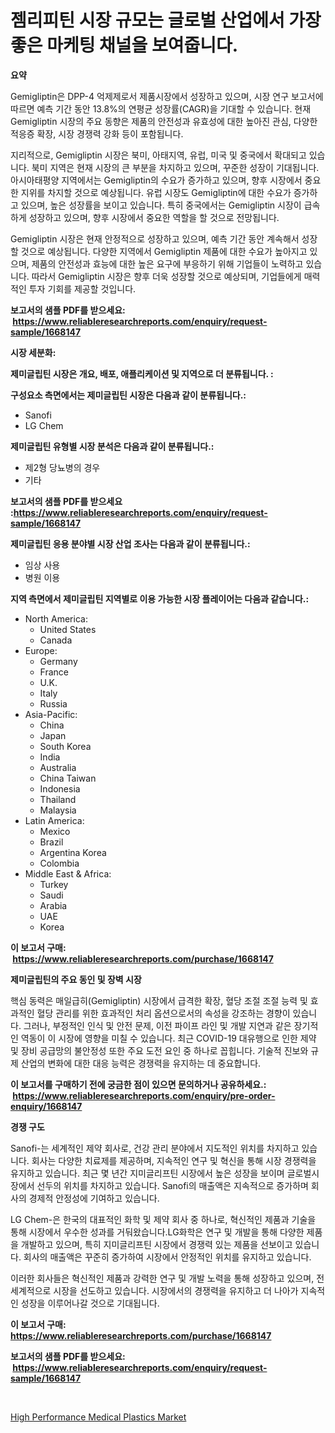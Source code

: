 <p><h1>젬리피틴 시장 규모는 글로벌 산업에서 가장 좋은 마케팅 채널을 보여줍니다.</h1></p><p><strong>요약</strong></p>
<p><p>Gemigliptin은 DPP-4 억제제로서 제품시장에서 성장하고 있으며, 시장 연구 보고서에 따르면 예측 기간 동안 13.8%의 연평균 성장률(CAGR)을 기대할 수 있습니다. 현재 Gemigliptin 시장의 주요 동향은 제품의 안전성과 유효성에 대한 높아진 관심, 다양한 적응증 확장, 시장 경쟁력 강화 등이 포함됩니다.</p><p>지리적으로, Gemigliptin 시장은 북미, 아태지역, 유럽, 미국 및 중국에서 확대되고 있습니다. 북미 지역은 현재 시장의 큰 부분을 차지하고 있으며, 꾸준한 성장이 기대됩니다. 아시아태평양 지역에서는 Gemigliptin의 수요가 증가하고 있으며, 향후 시장에서 중요한 지위를 차지할 것으로 예상됩니다. 유럽 시장도 Gemigliptin에 대한 수요가 증가하고 있으며, 높은 성장률을 보이고 있습니다. 특히 중국에서는 Gemigliptin 시장이 급속하게 성장하고 있으며, 향후 시장에서 중요한 역할을 할 것으로 전망됩니다.</p><p>Gemigliptin 시장은 현재 안정적으로 성장하고 있으며, 예측 기간 동안 계속해서 성장할 것으로 예상됩니다. 다양한 지역에서 Gemigliptin 제품에 대한 수요가 높아지고 있으며, 제품의 안전성과 효능에 대한 높은 요구에 부응하기 위해 기업들이 노력하고 있습니다. 따라서 Gemigliptin 시장은 향후 더욱 성장할 것으로 예상되며, 기업들에게 매력적인 투자 기회를 제공할 것입니다.</p></p>
<p><strong>보고서의 샘플 PDF를 받으세요: &nbsp;<a href="https://www.reliableresearchreports.com/enquiry/request-sample/1668147">https://www.reliableresearchreports.com/enquiry/request-sample/1668147</a></strong></p>
<p><strong>시장 세분화:</strong></p>
<p><strong> 제미글립틴 시장은 개요, 배포, 애플리케이션 및 지역으로 더 분류됩니다. :</strong></p>
<p><strong>구성요소 측면에서는 제미글립틴 시장은 다음과 같이 분류됩니다.:</strong></p>
<p><ul><li>Sanofi</li><li>LG Chem</li></ul></p>
<p><strong> 제미글립틴 유형별 시장 분석은 다음과 같이 분류됩니다.:</strong></p>
<p><ul><li>제2형 당뇨병의 경우</li><li>기타</li></ul></p>
<p><strong>보고서의 샘플 PDF를 받으세요 :<a href="https://www.reliableresearchreports.com/enquiry/request-sample/1668147">https://www.reliableresearchreports.com/enquiry/request-sample/1668147</a></strong></p>
<p><strong> 제미글립틴 응용 분야별 시장 산업 조사는 다음과 같이 분류됩니다.:</strong></p>
<p><ul><li>임상 사용</li><li>병원 이용</li></ul></p>
<p><strong>지역 측면에서 제미글립틴 지역별로 이용 가능한 시장 플레이어는 다음과 같습니다.:</strong></p>
<p><ul>
    <li>
        North America:
        <ul>
            <li>United States</li>
            <li>Canada</li>
        </ul>
    </li>
    <li>
        Europe:
        <ul>
            <li>Germany</li>
            <li>France</li>
            <li>U.K.</li>
            <li>Italy</li>
            <li>Russia</li>
        </ul>
    </li>
    <li>
        Asia-Pacific:
        <ul>
            <li>China</li>
            <li>Japan</li>
            <li>South Korea</li>
            <li>India</li>
            <li>Australia</li>
            <li>China Taiwan</li>
            <li>Indonesia</li>
            <li>Thailand</li>
            <li>Malaysia</li>
        </ul>
    </li>
    <li>
        Latin America:
        <ul>
            <li>Mexico</li>
            <li>Brazil</li>
            <li>Argentina Korea</li>
            <li>Colombia</li>
        </ul>
    </li>
    <li>
        Middle East & Africa:
        <ul>
            <li>Turkey</li>
            <li>Saudi</li>
            <li>Arabia</li>
            <li>UAE</li>
            <li>Korea</li>
        </ul>
    </li>
    </ul></p>
<p><strong>이 보고서 구매: &nbsp;<a href="https://www.reliableresearchreports.com/purchase/1668147">https://www.reliableresearchreports.com/purchase/1668147</a></strong></p>
<p><strong>제미글립틴의 주요 동인 및 장벽 시장</strong></p>
<p><p>핵심 동력은 매일급히(Gemigliptin) 시장에서 급격한 확장, 혈당 조절 조절 능력 및 효과적인 혈당 관리를 위한 효과적인 처리 옵션으로서의 속성을 강조하는 경향이 있습니다. 그러나, 부정적인 인식 및 안전 문제, 이전 파이프 라인 및 개발 지연과 같은 장기적인 역동이 이 시장에 영향을 미칠 수 있습니다. 최근 COVID-19 대유행으로 인한 제약 및 장비 공급망의 불안정성 또한 주요 도전 요인 중 하나로 꼽힙니다. 기술적 진보와 규제 산업의 변화에 대한 대응 능력은 경쟁력을 유지하는 데 중요합니다.</p></p>
<p><strong>이 보고서를 구매하기 전에 궁금한 점이 있으면 문의하거나 공유하세요.: &nbsp;<a href="https://www.reliableresearchreports.com/enquiry/pre-order-enquiry/1668147">https://www.reliableresearchreports.com/enquiry/pre-order-enquiry/1668147</a></strong></p>
<p><strong>경쟁 구도</strong></p>
<p><p>Sanofi-는 세계적인 제약 회사로, 건강 관리 분야에서 지도적인 위치를 차지하고 있습니다. 회사는 다양한 치료제를 제공하며, 지속적인 연구 및 혁신을 통해 시장 경쟁력을 유지하고 있습니다. 최근 몇 년간 지미글리프틴 시장에서 높은 성장을 보이며 글로벌시장에서 선두의 위치를 차지하고 있습니다. Sanofi의 매출액은 지속적으로 증가하며 회사의 경제적 안정성에 기여하고 있습니다.</p><p>LG Chem-은 한국의 대표적인 화학 및 제약 회사 중 하나로, 혁신적인 제품과 기술을 통해 시장에서 우수한 성과를 거둬왔습니다.LG화학은 연구 및 개발을 통해 다양한 제품을 개발하고 있으며, 특히 지미글리프틴 시장에서 경쟁력 있는 제품을 선보이고 있습니다. 회사의 매출액은 꾸준히 증가하여 시장에서 안정적인 위치를 유지하고 있습니다.</p><p>이러한 회사들은 혁신적인 제품과 강력한 연구 및 개발 노력을 통해 성장하고 있으며, 전 세계적으로 시장을 선도하고 있습니다. 시장에서의 경쟁력을 유지하고 더 나아가 지속적인 성장을 이루어나갈 것으로 기대됩니다.</p></p>
<p><strong>이 보고서 구매: &nbsp; <a href="https://www.reliableresearchreports.com/purchase/1668147">https://www.reliableresearchreports.com/purchase/1668147</a></strong></p>
<p><strong>보고서의 샘플 PDF를 받으세요: &nbsp;<a href="https://www.reliableresearchreports.com/enquiry/request-sample/1668147">https://www.reliableresearchreports.com/enquiry/request-sample/1668147</a></strong><strong></strong></p>
<p>&nbsp;</p>
<p><p><a href="https://nifty-kite-d51.notion.site/High-Performance-Medical-Plastics-Market-Share-Market-New-Trends-Analysis-Report-By-Type-By-Appli-50fea086ce9c48deabc5586e843b6ef3">High Performance Medical Plastics Market</a></p></p>